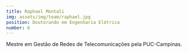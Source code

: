 ```yaml
---
title: Raphael Montali
img: assets/img/team/raphael.jpg
position: Doutorando em Engenharia Elétrica
number: 6
---
```


Mestre em Gestão de Redes de Telecomunicações pela PUC-Campinas.